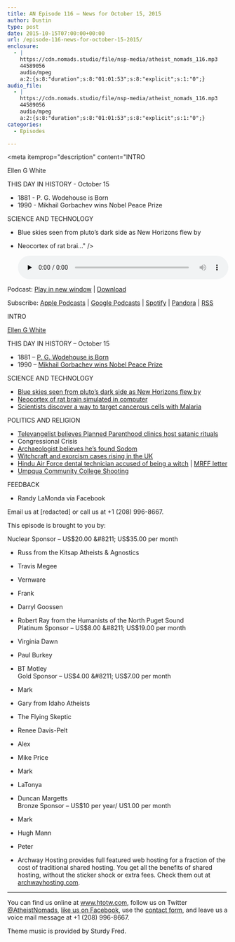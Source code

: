 ```yaml
---
title: AN Episode 116 – News for October 15, 2015
author: Dustin
type: post
date: 2015-10-15T07:00:00+00:00
url: /episode-116-news-for-october-15-2015/
enclosure:
  - |
    https://cdn.nomads.studio/file/nsp-media/atheist_nomads_116.mp3
    44589056
    audio/mpeg
    a:2:{s:8:"duration";s:8:"01:01:53";s:8:"explicit";s:1:"0";}
audio_file:
  - |
    https://cdn.nomads.studio/file/nsp-media/atheist_nomads_116.mp3
    44589056
    audio/mpeg
    a:2:{s:8:"duration";s:8:"01:01:53";s:8:"explicit";s:1:"0";}
categories:
  - Episodes

---
```

<div itemscope itemtype="http://schema.org/AudioObject">
  <meta itemprop="name" content="%EF%BB%BFEpisode 116 &#8211; News for October 15, 2015" />
  
  <meta itemprop="uploadDate" content="2015-10-15T01:00:00-06:00" />
  
  <meta itemprop="encodingFormat" content="audio/mpeg" />
  
  <meta itemprop="duration" content="PT1H01M53S" />
  
  <meta itemprop="description" content="INTRO

Ellen G White

THIS DAY IN HISTORY - October 15
* 1881 - P. G. Wodehouse is Born
* 1990 - Mikhail Gorbachev wins Nobel Peace Prize

SCIENCE AND TECHNOLOGY
* Blue skies seen from pluto’s dark side as New Horizons flew by
* Neocortex of rat brai..." />
  
  <meta itemprop="contentUrl" content="https://dts.podtrac.com/redirect.mp3/cdn.nomads.studio/file/nsp-media/atheist_nomads_116.mp3" />
  
  <meta itemprop="contentSize" content="42.5" />
  </p> 
  
  <div class="powerpress_player" id="powerpress_player_8373">
    <audio class="wp-audio-shortcode" id="audio-5120-117" preload="none" style="width: 100%;" controls="controls"><source type="audio/mpeg" src="https://dts.podtrac.com/redirect.mp3/cdn.nomads.studio/file/nsp-media/atheist_nomads_116.mp3?_=117" /><a href="https://dts.podtrac.com/redirect.mp3/cdn.nomads.studio/file/nsp-media/atheist_nomads_116.mp3">https://dts.podtrac.com/redirect.mp3/cdn.nomads.studio/file/nsp-media/atheist_nomads_116.mp3</a></audio>
  </div>
</div>

<p class="powerpress_links powerpress_links_mp3">
  Podcast: <a href="https://dts.podtrac.com/redirect.mp3/cdn.nomads.studio/file/nsp-media/atheist_nomads_116.mp3" class="powerpress_link_pinw" target="_blank" title="Play in new window" onclick="return powerpress_pinw('https://htotw.com/?powerpress_pinw=5120-podcast');" rel="nofollow">Play in new window</a> | <a href="https://dts.podtrac.com/redirect.mp3/cdn.nomads.studio/file/nsp-media/atheist_nomads_116.mp3" class="powerpress_link_d" title="Download" rel="nofollow" download="atheist_nomads_116.mp3">Download</a>
</p>

<p class="powerpress_links powerpress_subscribe_links">
  Subscribe: <a href="https://podcasts.apple.com/us/podcast/humanists-take-on-the-world/id530050098?mt=2&ls=1" class="powerpress_link_subscribe powerpress_link_subscribe_itunes" target="_blank" title="Subscribe on Apple Podcasts" rel="nofollow">Apple Podcasts</a> | <a href="https://www.google.com/podcasts?feed=aHR0cDovL2F0aGVpc3Rub21hZHMubGlic3luLmNvbS9yc3M%3D" class="powerpress_link_subscribe powerpress_link_subscribe_googleplay" target="_blank" title="Subscribe on Google Podcasts" rel="nofollow">Google Podcasts</a> | <a href="https://open.spotify.com/show/3LzK2xZGike6Tc1GEMtMbr?si=LieN9SNuTpq96smuaUsH8A" class="powerpress_link_subscribe powerpress_link_subscribe_spotify" target="_blank" title="Subscribe on Spotify" rel="nofollow">Spotify</a> | <a href="https://www.pandora.com/podcast/atheist-nomads/PC:10122?corr=62071012&part=ug" class="powerpress_link_subscribe powerpress_link_subscribe_pandora" target="_blank" title="Subscribe on Pandora" rel="nofollow">Pandora</a> | <a href="https://htotw.com/feed/podcast/" class="powerpress_link_subscribe powerpress_link_subscribe_rss" target="_blank" title="Subscribe via RSS" rel="nofollow">RSS</a>
</p>

INTRO

<a href="http://www.whiteestate.org/about/egwbio.asp" target="_blank" rel="noopener">Ellen G White</a>

THIS DAY IN HISTORY &#8211; October 15  
* 1881 &#8211; <a href="http://www.history.com/this-day-in-history/p-g-wodehouse-is-born" target="_blank" rel="noopener">P. G. Wodehouse is Born</a>  
* 1990 &#8211; <a href="http://www.history.com/this-day-in-history/mikhail-gorbachev-wins-nobel-peace-prize" target="_blank" rel="noopener">Mikhail Gorbachev wins Nobel Peace Prize</a>

SCIENCE AND TECHNOLOGY  
* <a href="http://solarsystem.nasa.gov/news/2015/10/08/new-horizons-finds-blue-skies-and-water-ice-on-pluto" target="_blank" rel="noopener">Blue skies seen from pluto’s dark side as New Horizons flew by</a>  
* <a href="http://www.nature.com/news/fragment-of-rat-brain-simulated-in-supercomputer-1.18536" target="_blank" rel="noopener">Neocortex of rat brain simulated in computer</a>  
* <a href="http://www.sciencedirect.com/science/article/pii/S1535610815003347" target="_blank" rel="noopener">Scientists discover a way to target cancerous cells with Malaria</a>

POLITICS AND RELIGION  
* <a href="http://www.rawstory.com/2015/10/televangelist-satanic-temples-are-hidden-in-planned-parenthood-clinics-as-legal-cover-for-child-sacrifice/" target="_blank" rel="noopener">Televangelist believes Planned Parenthood clinics host satanic rituals</a>  
* Congressional Crisis  
* <a href="http://christiannews.net/2015/10/05/archaeologist-believes-remains-of-sodoms-fiery-destruction-have-been-found/" target="_blank" rel="noopener">Archaeologist believes he’s found Sodom</a>  
* <a href="http://bigstory.ap.org/article/a8b8da9448e840a28d49f81f0575fcbf/uk-police-says-witchcraft-exorcism-cases-rise" target="_blank" rel="noopener">Witchcraft and exorcism cases rising in the UK</a>  
* <a href="http://www.airforcetimes.com/story/military/2015/10/05/air-force-dental-technician-accused-witch/73398304/" target="_blank" rel="noopener">Hindu Air Force dental technician accused of being a witch</a> | <a href="http://militaryreligiousfreedom.org/press-releases/2015/MRFF_DemandLetter-Client_DeborahSchoenfeld.pdf" target="_blank" rel="noopener">MRFF letter</a>  
* <a href="https://en.wikipedia.org/wiki/Umpqua_Community_College_shooting" target="_blank" rel="noopener">Umpqua Community College Shooting</a>

FEEDBACK  
* Randy LaMonda via Facebook

Email us at [redacted] or call us at +1 (208) 996-8667.

This episode is brought to you by:

Nuclear Sponsor &#8211; US$20.00 &#8211; US$35.00 per month  
* Russ from the Kitsap Atheists & Agnostics  
* Travis Megee  
* Vernware  
* Frank  
* Darryl Goossen  
* Robert Ray from the Humanists of the North Puget Sound  
Platinum Sponsor &#8211; US$8.00 &#8211; US$19.00 per month  
* Virginia Dawn  
* Paul Burkey  
* BT Motley  
Gold Sponsor &#8211; US$4.00 &#8211; US$7.00 per month  
* Mark  
* Gary from Idaho Atheists  
* The Flying Skeptic  
* Renee Davis-Pelt  
* Alex  
* Mike Price  
* Mark  
* LaTonya  
* Duncan Margetts  
Bronze Sponsor &#8211; US$10 per year/ US1.00 per month  
* Mark  
* Hugh Mann  
* Peter

* Archway Hosting provides full featured web hosting for a fraction of the cost of traditional shared hosting. You get all the benefits of shared hosting, without the sticker shock or extra fees. Check them out at <a href="http://archwayhosting.com/" target="_blank" rel="noopener">archwayhosting.com</a>.

<hr width="500" />

You can find us online at <a href="https://www.htotw.com/" target="_blank" rel="noopener">www.htotw.com</a>, follow us on Twitter <a href="https://htotw.com/twitter" target="_blank" rel="noopener">@AtheistNomads</a>, <a href="https://htotw.com/facebook" target="_blank" rel="noopener">like us on Facebook</a>, use the [contact form](https://htotw.com/contact), and leave us a voice mail message at +1 (208) 996-8667.

Theme music is provided by Sturdy Fred.